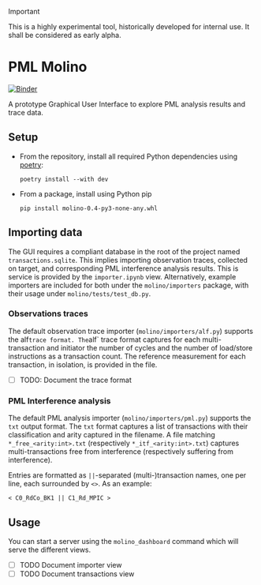 > [!IMPORTANT]
> This is a highly experimental tool, historically developed for internal use. It shall be considered as early alpha.

# PML Molino

[![Binder](https://mybinder.org/badge_logo.svg)](https://mybinder.org/v2/gh/onera/pml-molino/HEAD?urlpath=%2Fdoc%2Ftree%2Fsrc%2Fmolino%2Fnotebooks%2Fimporter.ipynb)

A prototype Graphical User Interface to explore PML analysis results and trace data.

## Setup

- From the repository, install all required Python dependencies using [poetry](https://python-poetry.org/):
  ```shell
  poetry install --with dev
  ```

- From a package, install using Python pip
  ```shell
  pip install molino-0.4-py3-none-any.whl
  ```

## Importing data

The GUI requires a compliant database in the root of the project named `transactions.sqlite`. This implies importing
observation traces, collected on target, and corresponding PML interference analysis results.
This is service is provided by the `importer.ipynb` view.
Alternatively, example importers are included for both under the `molino/importers` package, 
with their usage under `molino/tests/test_db.py`.

### Observations traces

The default observation trace importer (`molino/importers/alf.py`) supports the alf` trace format.
The `alf` trace format captures for each multi-transaction and initiator the number of cycles 
and the number of load/store instructions as a transaction count. The reference measurement for 
each transaction, in isolation, is provided in the file.

- [ ] TODO: Document the trace format


### PML Interference analysis

The default PML analysis importer (`molino/importers/pml.py`) supports the `txt` output format.
The `txt` format captures a list of transactions with their classification and arity captured in the filename.
A file matching `*_free_<arity:int>.txt` (respectively `*_itf_<arity:int>.txt`) captures multi-transactions free from 
interference (respectively suffering from interference).

Entries are formatted as `||`-separated (multi-)transaction names, one per line, each surrounded by `<>`. As an example:
```
< C0_RdCo_BK1 || C1_Rd_MPIC >
```

## Usage

You can start a server using the `molino_dashboard` command which will serve the different views.

- [ ] TODO Document importer view
- [ ] TODO Document transactions view
